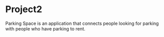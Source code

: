 # Project2

Parking Space is an application that connects people looking for parking with people who have parking to rent.         
